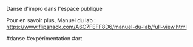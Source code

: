 Danse d'impro dans l'espace publique

Pour en savoir plus, 
Manuel du lab : https://www.flipsnack.com/A6C7FEFF8D6/manuel-du-lab/full-view.html

#danse #expérimentation
#art 